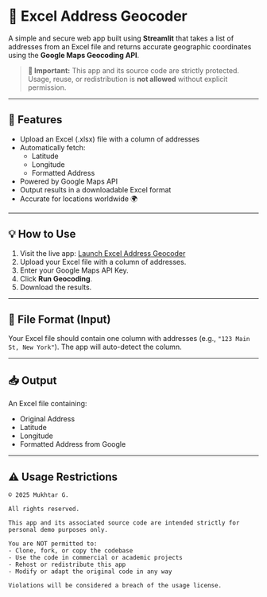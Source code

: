 # 📍 Excel Address Geocoder

A simple and secure web app built using **Streamlit** that takes a list of addresses from an Excel file and returns accurate geographic coordinates using the **Google Maps Geocoding API**.

> **🔐 Important:** This app and its source code are strictly protected. Usage, reuse, or redistribution is **not allowed** without explicit permission.

---

## 🚀 Features

- Upload an Excel (.xlsx) file with a column of addresses
- Automatically fetch:
  - Latitude
  - Longitude
  - Formatted Address
- Powered by Google Maps API
- Output results in a downloadable Excel format
- Accurate for locations worldwide 🌍

---

## 💡 How to Use

1. Visit the live app: [Launch Excel Address Geocoder](https://mukhtar27-googlegeocoder-app-ajj6dz.streamlit.app/)
2. Upload your Excel file with a column of addresses.
3. Enter your Google Maps API Key.
4. Click **Run Geocoding**.
5. Download the results.

---

## 📄 File Format (Input)

Your Excel file should contain one column with addresses (e.g., `"123 Main St, New York"`). The app will auto-detect the column.

---

## 📥 Output

An Excel file containing:
- Original Address
- Latitude
- Longitude
- Formatted Address from Google

---

## ⚠️ Usage Restrictions

```text
© 2025 Mukhtar G.

All rights reserved.

This app and its associated source code are intended strictly for personal demo purposes only.

You are NOT permitted to:
- Clone, fork, or copy the codebase
- Use the code in commercial or academic projects
- Rehost or redistribute this app
- Modify or adapt the original code in any way

Violations will be considered a breach of the usage license.
